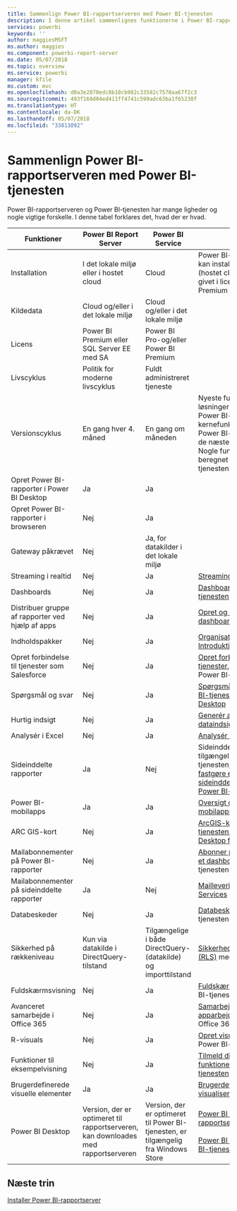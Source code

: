 ```yaml
---
title: Sammenlign Power BI-rapportserveren med Power BI-tjenesten
description: I denne artikel sammenlignes funktionerne i Power BI-rapportserveren og Power BI-tjenesten.
services: powerbi
keywords: ''
author: maggiesMSFT
ms.author: maggies
ms.component: powerbi-report-server
ms.date: 05/07/2018
ms.topic: overview
ms.service: powerbi
manager: kfile
ms.custom: mvc
ms.openlocfilehash: d0a3e2870edc8b18cb982c33582c7578aa67f2c3
ms.sourcegitcommit: 493f160d04ed411ff4741c599adc63ba1f65230f
ms.translationtype: HT
ms.contentlocale: da-DK
ms.lasthandoff: 05/07/2018
ms.locfileid: "33813892"
---
```

# <a name="comparing-power-bi-report-server-and-the-power-bi-service"></a>Sammenlign Power BI-rapportserveren med Power BI-tjenesten

Power BI-rapportserveren og Power BI-tjenesten har mange ligheder og nogle vigtige forskelle. I denne tabel forklares det, hvad der er hvad.

| Funktioner | Power BI Report Server | Power BI Service | Noter
|---------|---------|---------|---------|
| Installation | I det lokale miljø eller i hostet cloud | Cloud | Power BI-rapportserveren kan installeres i Azure VM'er (hostet cloud), hvis det er givet i licens via Power BI Premium
| Kildedata | Cloud og/eller i det lokale miljø | Cloud og/eller i det lokale miljø |  
| Licens | Power BI Premium eller SQL Server EE med SA | Power BI Pro-og/eller Power BI Premium |  
| Livscyklus | Politik for moderne livscyklus | Fuldt administreret tjeneste |  
| Versionscyklus | En gang hver 4. måned | En gang om måneden | Nyeste funktioner og løsninger optræder først i Power BI-tjenesten. De fleste kernefunktioner findes i Power BI-rapportserveren i de næste par versioner. Nogle funktioner er kun beregnet til Power BI-tjenesten.
| Opret Power BI-rapporter i Power BI Desktop | Ja | Ja |  
| Opret Power BI-rapporter i browseren | Nej | Ja |  
| Gateway påkrævet | Nej | Ja, for datakilder i det lokale miljø |  
| Streaming i realtid | Nej | Ja | [Streaming i realtid i Power BI](../service-real-time-streaming.md)
| Dashboards | Nej | Ja | [Dashboards i Power BI-tjenesten](../service-dashboards.md) 
| Distribuer gruppe af rapporter ved hjælp af apps | Nej | Ja | [Opret og udgiv apps med dashboards og rapporter](../service-create-distribute-apps.md) 
| Indholdspakker | Nej | Ja | [Organisationsindholdspakker: Introduktion](../service-organizational-content-pack-introduction.md) 
| Opret forbindelse til tjenester som Salesforce | Nej | Ja | [Opret forbindelse til de tjenester](../service-connect-to-services.md), du bruger med Power BI-tjenesten
| Spørgsmål og svar | Nej | Ja | [Spørgsmål og svar i Power BI-tjenesten og Power BI Desktop](../power-bi-q-and-a.md) 
| Hurtig indsigt | Nej | Ja | [Generér automatisk dataindsigt med Power BI](../service-insights.md) 
| Analysér i Excel | Nej | Ja | [Analysér i Excel](../service-analyze-in-excel.md) 
| Sideinddelte rapporter | Ja | Nej | Sideinddelte rapporter er ikke tilgængelige i Power BI-tjenesten, men du kan [fastgøre elementer i sideinddelte rapporter til Power BI-dashboards](https://docs.microsoft.com/sql/reporting-services/pin-reporting-services-items-to-power-bi-dashboards)
| Power BI-mobilapps | Ja | Ja | [Oversigt over Power BI-mobilapps](../mobile-apps-for-mobile-devices.md) 
| ARC GIS-kort | Nej | Ja | [ArcGIS-kort i Power BI-tjenesten og Power BI Desktop fra Esri](../power-bi-visualization-arcgis.md)
| Mailabonnementer på Power BI-rapporter | Nej | Ja | [Abonner på en rapport eller et dashboard](../service-report-subscribe.md) i Power BI-tjenesten 
| Mailabonnementer på sideinddelte rapporter | Ja | Nej | [Maillevering i Reporting Services](https://docs.microsoft.com/sql/reporting-services/subscriptions/e-mail-delivery-in-reporting-services)  
| Databeskeder | Nej | Ja | [Databeskeder](../service-set-data-alerts.md) i Power BI-tjenesten
| Sikkerhed på rækkeniveau | Kun via datakilde i DirectQuery-tilstand | Tilgængelige i både DirectQuery- (datakilde) og importtilstand | [Sikkerhed på rækkeniveau (RLS)](../service-admin-rls.md) med Power BI 
| Fuldskærmsvisning | Nej | Ja | [Fuldskærmsvisning](../service-fullscreen-mode.md) i Power BI-tjenesten 
| Avanceret samarbejde i Office 365 | Nej | Ja | [Samarbejd i et apparbejdsområde](../service-collaborate-power-bi-workspace.md) med Office 365 
| R-visuals | Nej | Ja | [Opret visuelle R-elementer](../service-r-visuals.md) i Power BI-tjenesten  
| Funktioner til eksempelvisning | Nej | Ja | [Tilmeld dig prøveversioner af funktioner i Power BI-tjenesten](../service-preview-features.md) 
| Brugerdefinerede visuelle elementer | Ja | Ja | [Brugerdefinerede visualiseringer i Power BI](../power-bi-custom-visuals.md) 
| Power BI Desktop | Version, der er optimeret til rapportserveren, kan downloades med rapportserveren | Version, der er optimeret til Power BI-tjenesten, er tilgængelig fra Windows Store | [Power BI Desktop til rapportserveren](https://powerbi.microsoft.com/report-server/) <br><br> [Power BI Desktop til Power BI-tjenesten](http://aka.ms/pbidesktopstore)

## <a name="next-steps"></a>Næste trin
[Installer Power BI-rapportserver](install-report-server.md)  



